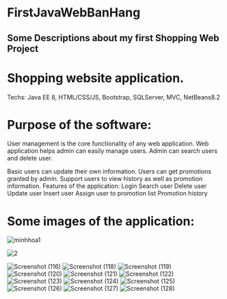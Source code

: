 # FirstJavaWebBanHang

## Some Descriptions about my first Shopping Web Project

# Shopping website application.

Techs: Java EE 8, HTML/CSS/JS, Bootstrap, SQLServer, MVC, NetBeans8.2

# Purpose of the software:
  User management is the core functionality of any web application.
  Web application helps admin can easily manage users.
  Admin can search users and delete user.

  Basic users can update their own information.
  Users can get promotions granted by admin.
  Support users to view history as well as promotion information.
  Features of the application:
  Login
  Search user
  Delete user
  Update user
  Insert user
  Assign user to promotion list
  Promotion history
  
 # Some images of the application:
 ![minhhoa1](https://user-images.githubusercontent.com/65969192/128896708-53e9ff79-f6a1-4102-a262-c3d57926ba06.png)
 
![2](https://user-images.githubusercontent.com/65969192/128896370-356d4d6c-4662-4b36-acc7-97fe543fd0b7.png)


![Screenshot (116)](https://user-images.githubusercontent.com/65969192/128896887-3789e1cd-d91f-41fb-95ce-b3123673f747.png)
![Screenshot (118)](https://user-images.githubusercontent.com/65969192/128896916-d03337f2-f5f7-4c42-a260-c49c2357fd72.png)
![Screenshot (119)](https://user-images.githubusercontent.com/65969192/128896943-8a0bcfc4-43d2-4aed-92fe-d4e26a505f4a.png)
![Screenshot (120)](https://user-images.githubusercontent.com/65969192/128897019-82946580-45d4-41ed-9609-a4b05dffd8fd.png)
![Screenshot (121)](https://user-images.githubusercontent.com/65969192/128897028-41ca58e0-cd8f-4ad1-b820-c38b23bcd226.png)
![Screenshot (122)](https://user-images.githubusercontent.com/65969192/128897033-effd57be-dc7e-4137-b3fc-3e00a898eed3.png)
![Screenshot (123)](https://user-images.githubusercontent.com/65969192/128897038-c8d387f7-b98a-406e-ac3e-19491e67c0ea.png)
![Screenshot (124)](https://user-images.githubusercontent.com/65969192/128897043-ca67e42a-a3b0-4da8-8b85-ef8fe84bd719.png)
![Screenshot (125)](https://user-images.githubusercontent.com/65969192/128897045-d8b37719-8812-4615-ab07-4a1c7fc8af2a.png)
![Screenshot (126)](https://user-images.githubusercontent.com/65969192/128897048-b5dafe93-d0f5-47d6-b95a-30c4d7884da8.png)
![Screenshot (127)](https://user-images.githubusercontent.com/65969192/128897051-3fa59ac9-940c-4935-ad6e-59af78e33530.png)
![Screenshot (128)](https://user-images.githubusercontent.com/65969192/128897054-d3e0a51d-9e4d-4613-bc3c-9ea9e96d2f84.png)





